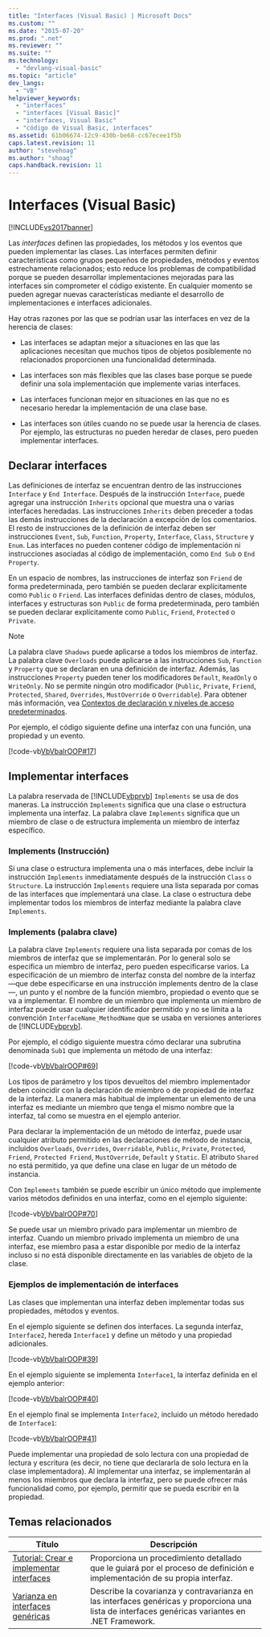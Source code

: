 ```yaml
---
title: "Interfaces (Visual Basic) | Microsoft Docs"
ms.custom: ""
ms.date: "2015-07-20"
ms.prod: ".net"
ms.reviewer: ""
ms.suite: ""
ms.technology: 
  - "devlang-visual-basic"
ms.topic: "article"
dev_langs: 
  - "VB"
helpviewer_keywords: 
  - "interfaces"
  - "interfaces [Visual Basic]"
  - "interfaces, Visual Basic"
  - "código de Visual Basic, interfaces"
ms.assetid: 61b06674-12c9-430b-be68-cc67ecee1f5b
caps.latest.revision: 11
author: "stevehoag"
ms.author: "shoag"
caps.handback.revision: 11
---
```

# Interfaces (Visual Basic)
[!INCLUDE[vs2017banner](../../../../visual-basic/developing-apps/includes/vs2017banner.md)]

Las *interfaces* definen las propiedades, los métodos y los eventos que pueden implementar las clases.  Las interfaces permiten definir características como grupos pequeños de propiedades, métodos y eventos estrechamente relacionados; esto reduce los problemas de compatibilidad porque se pueden desarrollar implementaciones mejoradas para las interfaces sin comprometer el código existente.  En cualquier momento se pueden agregar nuevas características mediante el desarrollo de implementaciones e interfaces adicionales.  
  
 Hay otras razones por las que se podrían usar las interfaces en vez de la herencia de clases:  
  
-   Las interfaces se adaptan mejor a situaciones en las que las aplicaciones necesitan que muchos tipos de objetos posiblemente no relacionados proporcionen una funcionalidad determinada.  
  
-   Las interfaces son más flexibles que las clases base porque se puede definir una sola implementación que implemente varias interfaces.  
  
-   Las interfaces funcionan mejor en situaciones en las que no es necesario heredar la implementación de una clase base.  
  
-   Las interfaces son útiles cuando no se puede usar la herencia de clases.  Por ejemplo, las estructuras no pueden heredar de clases, pero pueden implementar interfaces.  
  
## Declarar interfaces  
 Las definiciones de interfaz se encuentran dentro de las instrucciones `Interface` y `End Interface`.  Después de la instrucción `Interface`, puede agregar una instrucción `Inherits` opcional que muestra una o varias interfaces heredadas.  Las instrucciones `Inherits` deben preceder a todas las demás instrucciones de la declaración a excepción de los comentarios.  El resto de instrucciones de la definición de interfaz deben ser instrucciones `Event`, `Sub`, `Function`, `Property`, `Interface`, `Class`, `Structure` y `Enum`.  Las interfaces no pueden contener código de implementación ni instrucciones asociadas al código de implementación, como `End Sub` o `End Property`.  
  
 En un espacio de nombres, las instrucciones de interfaz son `Friend` de forma predeterminada, pero también se pueden declarar explícitamente como `Public` o `Friend`.  Las interfaces definidas dentro de clases, módulos, interfaces y estructuras son `Public` de forma predeterminada, pero también se pueden declarar explícitamente como `Public`, `Friend`, `Protected` o `Private`.  
  
> [!NOTE]
>  La palabra clave `Shadows` puede aplicarse a todos los miembros de interfaz.  La palabra clave `Overloads` puede aplicarse a las instrucciones `Sub`, `Function` y `Property` que se declaran en una definición de interfaz.  Además, las instrucciones `Property` pueden tener los modificadores `Default`, `ReadOnly` o `WriteOnly`.  No se permite ningún otro modificador \(`Public`, `Private`, `Friend`, `Protected`, `Shared`, `Overrides`, `MustOverride` o `Overridable`\).  Para obtener más información, vea [Contextos de declaración y niveles de acceso predeterminados](../../../../visual-basic/language-reference/statements/declaration-contexts-and-default-access-levels.md).  
  
 Por ejemplo, el código siguiente define una interfaz con una función, una propiedad y un evento.  
  
 [!code-vb[VbVbalrOOP#17](../../../../visual-basic/misc/codesnippet/visualbasic/VbVbalrOOP/OOP.vb#17)]  
  
## Implementar interfaces  
 La palabra reservada de [!INCLUDE[vbprvb](../../../../csharp/programming-guide/concepts/linq/includes/vbprvb-md.md)] `Implements` se usa de dos maneras.  La instrucción `Implements` significa que una clase o estructura implementa una interfaz.  La palabra clave `Implements` significa que un miembro de clase o de estructura implementa un miembro de interfaz específico.  
  
### Implements \(Instrucción\)  
 Si una clase o estructura implementa una o más interfaces, debe incluir la instrucción `Implements` inmediatamente después de la instrucción `Class` o `Structure`.  La instrucción `Implements` requiere una lista separada por comas de las interfaces que implementará una clase.  La clase o estructura debe implementar todos los miembros de interfaz mediante la palabra clave `Implements`.  
  
### Implements \(palabra clave\)  
 La palabra clave `Implements` requiere una lista separada por comas de los miembros de interfaz que se implementarán.  Por lo general solo se especifica un miembro de interfaz, pero pueden especificarse varios.  La especificación de un miembro de interfaz consta del nombre de la interfaz —que debe especificarse en una instrucción implements dentro de la clase—, un punto y el nombre de la función miembro, propiedad o evento que se va a implementar.  El nombre de un miembro que implementa un miembro de interfaz puede usar cualquier identificador permitido y no se limita a la convención `InterfaceName_MethodName` que se usaba en versiones anteriores de [!INCLUDE[vbprvb](../../../../csharp/programming-guide/concepts/linq/includes/vbprvb-md.md)].  
  
 Por ejemplo, el código siguiente muestra cómo declarar una subrutina denominada `Sub1` que implementa un método de una interfaz:  
  
 [!code-vb[VbVbalrOOP#69](../../../../visual-basic/misc/codesnippet/visualbasic/VbVbalrOOP/OOP.vb#69)]  
  
 Los tipos de parámetro y los tipos devueltos del miembro implementador deben coincidir con la declaración de miembro o de propiedad de interfaz de la interfaz.  La manera más habitual de implementar un elemento de una interfaz es mediante un miembro que tenga el mismo nombre que la interfaz, tal como se muestra en el ejemplo anterior.  
  
 Para declarar la implementación de un método de interfaz, puede usar cualquier atributo permitido en las declaraciones de método de instancia, incluidos `Overloads`, `Overrides`, `Overridable`, `Public`, `Private`, `Protected`, `Friend`, `Protected Friend`, `MustOverride`, `Default` y `Static`.  El atributo `Shared` no está permitido, ya que define una clase en lugar de un método de instancia.  
  
 Con `Implements` también se puede escribir un único método que implemente varios métodos definidos en una interfaz, como en el ejemplo siguiente:  
  
 [!code-vb[VbVbalrOOP#70](../../../../visual-basic/misc/codesnippet/visualbasic/VbVbalrOOP/OOP.vb#70)]  
  
 Se puede usar un miembro privado para implementar un miembro de interfaz.  Cuando un miembro privado implementa un miembro de una interfaz, ese miembro pasa a estar disponible por medio de la interfaz incluso si no está disponible directamente en las variables de objeto de la clase.  
  
### Ejemplos de implementación de interfaces  
 Las clases que implementan una interfaz deben implementar todas sus propiedades, métodos y eventos.  
  
 En el ejemplo siguiente se definen dos interfaces.  La segunda interfaz, `Interface2`, hereda `Interface1` y define un método y una propiedad adicionales.  
  
 [!code-vb[VbVbalrOOP#39](../../../../visual-basic/misc/codesnippet/visualbasic/VbVbalrOOP/OOP.vb#39)]  
  
 En el ejemplo siguiente se implementa `Interface1`, la interfaz definida en el ejemplo anterior:  
  
 [!code-vb[VbVbalrOOP#40](../../../../visual-basic/misc/codesnippet/visualbasic/VbVbalrOOP/OOP.vb#40)]  
  
 En el ejemplo final se implementa `Interface2`, incluido un método heredado de `Interface1`:  
  
 [!code-vb[VbVbalrOOP#41](../../../../visual-basic/misc/codesnippet/visualbasic/VbVbalrOOP/OOP.vb#41)]  
  
 Puede implementar una propiedad de solo lectura con una propiedad de lectura y escritura \(es decir, no tiene que declararla de solo lectura en la clase implementadora\).  Al implementar una interfaz, se implementarán al menos los miembros que declara la interfaz, pero se puede ofrecer más funcionalidad como, por ejemplo, permitir que se pueda escribir en la propiedad.  
  
## Temas relacionados  
  
|Título|Descripción|  
|------------|-----------------|  
|[Tutorial: Crear e implementar interfaces](../../../../visual-basic/programming-guide/language-features/interfaces/walkthrough-creating-and-implementing-interfaces.md)|Proporciona un procedimiento detallado que le guiará por el proceso de definición e implementación de su propia interfaz.|  
|[Varianza en interfaces genéricas](../Topic/Variance%20in%20Generic%20Interfaces%20\(C%23%20and%20Visual%20Basic\).md)|Describe la covarianza y contravarianza en las interfaces genéricas y proporciona una lista de interfaces genéricas variantes en .NET Framework.|